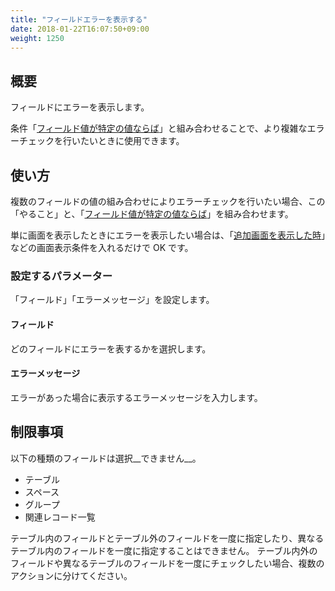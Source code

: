 ```yaml
---
title: "フィールドエラーを表示する"
date: 2018-01-22T16:07:50+09:00
weight: 1250
---
```


## 概要

フィールドにエラーを表示します。

条件「[フィールド値が特定の値ならば](../../../conditions/condition_field/field_value_condition)」と組み合わせることで、より複雑なエラーチェックを行いたいときに使用できます。

## 使い方

複数のフィールドの値の組み合わせによりエラーチェックを行いたい場合、この「やること」と、「[フィールド値が特定の値ならば](../../../conditions/condition_field/field_value_condition)」を組み合わせます。

単に画面を表示したときにエラーを表示したい場合は、「[追加画面を表示した時](../../../conditions/condition_event/when_record_create_show)」などの画面表示条件を入れるだけで OK です。

### 設定するパラメーター

「フィールド」「エラーメッセージ」を設定します。

#### フィールド

どのフィールドにエラーを表するかを選択します。

#### エラーメッセージ

エラーがあった場合に表示するエラーメッセージを入力します。



## 制限事項

以下の種類のフィールドは選択__できません__。

- テーブル
- スペース
- グループ
- 関連レコード一覧

テーブル内のフィールドとテーブル外のフィールドを一度に指定したり、異なるテーブル内のフィールドを一度に指定することはできません。
テーブル内外のフィールドや異なるテーブルのフィールドを一度にチェックしたい場合、複数のアクションに分けてください。
